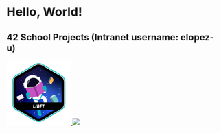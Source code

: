 # Hello, World!

## 42 School Projects (Intranet username: elopez-u)

<a href="https://github.com/3ka1tz/libft">
  <img src="https://raw.githubusercontent.com/3ka1tz/3ka1tz/main/libft.png"/>
</a>

<a href="https://github.com/3ka1tz/cpp">
  <img src="https://raw.githubusercontent.com/3ka1tz/3ka1tz/main/cpp.png"/>
</a>
